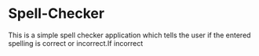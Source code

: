 # Spell-Checker
This is a simple spell checker application which tells the user if the entered spelling is correct or incorrect.If incorrect
